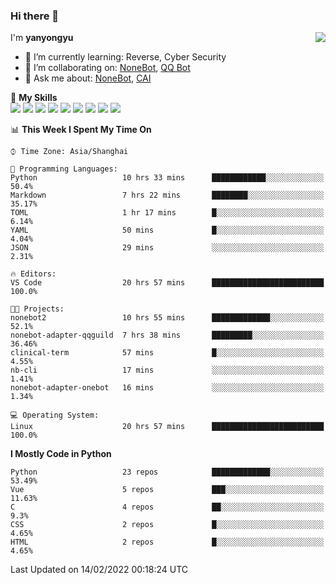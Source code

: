### Hi there 👋

<a href="#">
  <img align="right" src="https://github-readme-stats.vercel.app/api?username=yanyongyu&count_private=true&show_icons=true&bg_color=15,f2f7fd,E0EAFC" />
</a>

I'm **yanyongyu**

- 🌱 I’m currently learning: Reverse, Cyber Security
- 👯 I’m collaborating on: [NoneBot](https://github.com/nonebot), [QQ Bot](https://github.com/Mrs4s/go-cqhttp)
- 💬 Ask me about: [NoneBot](https://github.com/nonebot), [CAI](https://github.com/cscs181/CAI)

🌟 **My Skills**  
![](https://img.shields.io/badge/-Python-3e74a2?style=flat-square&logo=Python&logoColor=fff)
![](https://img.shields.io/badge/-Node.js-339933?style=flat-square&logo=Node.js&logoColor=fff)
![](https://img.shields.io/badge/-Vue-4fc08d?style=flat-square&logo=Vue.js&logoColor=fff)
![](https://img.shields.io/badge/-React-2d98ce?style=flat-square&logo=React&logoColor=fff)
![](https://img.shields.io/badge/-Docker-2496ED?style=flat-square&logo=Docker&logoColor=fff)
![](https://img.shields.io/badge/-Linux-000000?style=flat-square&logo=Linux&logoColor=fff)
![](https://img.shields.io/badge/-MySQL-4479A1?style=flat-square&logo=MySQL&logoColor=fff)
![](https://img.shields.io/badge/-Redis-DC382D?style=flat-square&logo=Redis&logoColor=fff)
![](https://img.shields.io/badge/-MongoDB-47A248?style=flat-square&logo=MongoDB&logoColor=fff)

<!--START_SECTION:waka-->
📊 **This Week I Spent My Time On** 

```text
⌚︎ Time Zone: Asia/Shanghai

💬 Programming Languages: 
Python                   10 hrs 33 mins      ████████████░░░░░░░░░░░░░   50.4% 
Markdown                 7 hrs 22 mins       ████████░░░░░░░░░░░░░░░░░   35.17% 
TOML                     1 hr 17 mins        █░░░░░░░░░░░░░░░░░░░░░░░░   6.14% 
YAML                     50 mins             █░░░░░░░░░░░░░░░░░░░░░░░░   4.04% 
JSON                     29 mins             ░░░░░░░░░░░░░░░░░░░░░░░░░   2.31%

🔥 Editors: 
VS Code                  20 hrs 57 mins      █████████████████████████   100.0%

🐱‍💻 Projects: 
nonebot2                 10 hrs 55 mins      █████████████░░░░░░░░░░░░   52.1% 
nonebot-adapter-qqguild  7 hrs 38 mins       █████████░░░░░░░░░░░░░░░░   36.46% 
clinical-term            57 mins             █░░░░░░░░░░░░░░░░░░░░░░░░   4.55% 
nb-cli                   17 mins             ░░░░░░░░░░░░░░░░░░░░░░░░░   1.41% 
nonebot-adapter-onebot   16 mins             ░░░░░░░░░░░░░░░░░░░░░░░░░   1.34%

💻 Operating System: 
Linux                    20 hrs 57 mins      █████████████████████████   100.0%

```

**I Mostly Code in Python** 

```text
Python                   23 repos            █████████████░░░░░░░░░░░░   53.49% 
Vue                      5 repos             ███░░░░░░░░░░░░░░░░░░░░░░   11.63% 
C                        4 repos             ██░░░░░░░░░░░░░░░░░░░░░░░   9.3% 
CSS                      2 repos             █░░░░░░░░░░░░░░░░░░░░░░░░   4.65% 
HTML                     2 repos             █░░░░░░░░░░░░░░░░░░░░░░░░   4.65%

```



 Last Updated on 14/02/2022 00:18:24 UTC
<!--END_SECTION:waka-->
